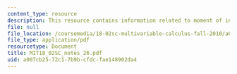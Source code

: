 ```yaml
---
content_type: resource
description: This resource contains information related to moment of inertia.
file: null
file_location: /coursemedia/18-02sc-multivariable-calculus-fall-2010/a007cb2572c17b9bcfdcfae148902da4_MIT18_02SC_notes_26.pdf
file_type: application/pdf
resourcetype: Document
title: MIT18_02SC_notes_26.pdf
uid: a007cb25-72c1-7b9b-cfdc-fae148902da4
---
```

